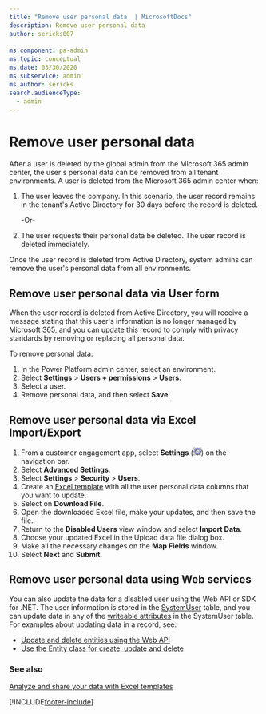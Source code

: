 ```yaml
---
title: "Remove user personal data  | MicrosoftDocs"
description: Remove user personal data
author: sericks007

ms.component: pa-admin
ms.topic: conceptual
ms.date: 03/30/2020
ms.subservice: admin
ms.author: sericks
search.audienceType: 
  - admin
---
```

# Remove user personal data

After a user is deleted by the global admin from the Microsoft 365 admin center, the user's personal data can be removed from all tenant environments. A user is deleted from the Microsoft 365 admin center when:

1. The user leaves the company. In this scenario, the user record remains in the tenant's Active Directory for 30 days before the record is deleted.

   -Or-

2. The user requests their personal data be deleted. The user record is deleted immediately.

Once the user record is deleted from Active Directory, system admins can remove the user's personal data from all environments.

## Remove user personal data via User form

When the user record is deleted from Active Directory, you will receive a message stating that this user's information is no longer managed by Microsoft 365, and you can update this record to comply with privacy standards by removing or replacing all personal data.

To remove personal data:

1. In the Power Platform admin center, select an environment. 
2. Select **Settings** > **Users + permissions** > **Users**.  
3. Select a user.
4. Remove personal data, and then select **Save**.

## Remove user personal data via Excel Import/Export

1. From a customer engagement app, select **Settings** (![Gear button.](media/selection-rule-gear-button.png "Gear button")) on the navigation bar. 
2. Select **Advanced Settings**.
3. Select **Settings** > **Security** > **Users**.
4. Create an [Excel template](analyze-your-data-with-excel-templates.md#create-a-new-excel-template) with all the user personal data columns that you want to update.  
5. Select on **Download File**.
6. Open the downloaded Excel file, make your updates, and then save the file.
7. Return to the **Disabled Users** view window and select **Import Data**.
8. Choose your updated Excel in the Upload data file dialog box.
9. Make all the necessary changes on the **Map Fields** window.
10. Select **Next** and **Submit**.

## Remove user personal data using Web services

You can also update the data for a disabled user using the Web API or SDK for .NET. The user information is stored in the [SystemUser](/powerapps/developer/common-data-service/reference/entities/systemuser) table, and you can update data in any of the [writeable attributes](/powerapps/developer/common-data-service/reference/entities/systemuser#writable-attributes) in the SystemUser table. For examples about updating data in a record, see: 

- [Update and delete entities using the Web API](/powerapps/developer/common-data-service/webapi/update-delete-entities-using-web-api)
- [Use the Entity class for create, update and delete](/powerapps/developer/common-data-service/org-service/entity-operations-update-delete)

### See also
[Analyze and share your data with Excel templates](analyze-your-data-with-excel-templates.md)<br/>


[!INCLUDE[footer-include](../includes/footer-banner.md)]
